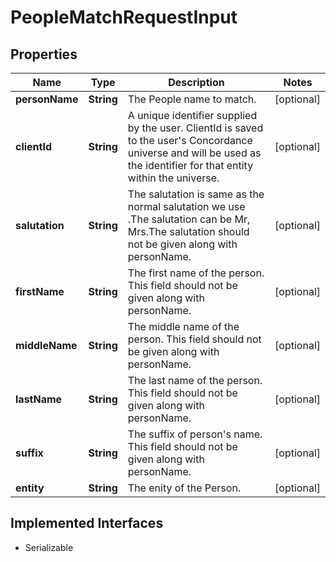 

# PeopleMatchRequestInput


## Properties

Name | Type | Description | Notes
------------ | ------------- | ------------- | -------------
**personName** | **String** | The People name to match. |  [optional]
**clientId** | **String** | A unique identifier supplied by the user. ClientId is saved to the user&#39;s Concordance universe and will be used as the identifier for that entity within the universe.  |  [optional]
**salutation** | **String** | The salutation is same as the normal salutation we use .The salutation can be Mr, Mrs.The salutation should not be given along with personName.  |  [optional]
**firstName** | **String** | The first name of the person. This field should not be given along with personName.  |  [optional]
**middleName** | **String** | The middle name of the person. This field should not be given along with personName.  |  [optional]
**lastName** | **String** | The last name of the person. This field should not be given along with personName.  |  [optional]
**suffix** | **String** | The suffix of person&#39;s name. This field should not be given along with personName.  |  [optional]
**entity** | **String** | The enity of the Person.  |  [optional]


## Implemented Interfaces

* Serializable



